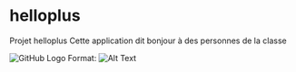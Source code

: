 # helloplus
Projet helloplus
Cette application dit bonjour à des personnes de la classe

![GitHub Logo](https://raw.githubusercontent.com/mastayoda/gremlin-importer/master/images/csv-file-format-extension.png)
Format: ![Alt Text](url)
